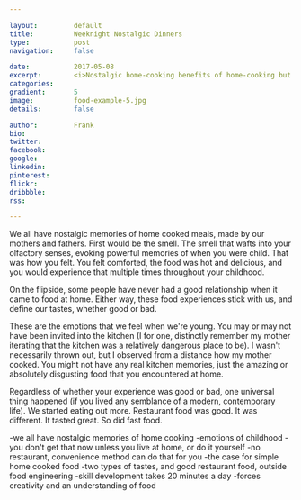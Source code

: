 ```yaml
---

layout:         default
title:          Weeknight Nostalgic Dinners
type:           post
navigation:     false

date:           2017-05-08
excerpt:        <i>Nostalgic home-cooking benefits of home-cooking but just can't get yourself to do it?</i>
categories:     
gradient:       5
image:          food-example-5.jpg
details:        false

author:         Frank
bio:            
twitter:        
facebook:       
google:         
linkedin:       
pinterest:      
flickr:         
dribbble:       
rss:    

---
```


We all have nostalgic memories of home cooked meals, made by our mothers and fathers. First would be the smell. The smell that wafts into your olfactory senses, evoking powerful memories of when you were child. That was how you felt. You felt comforted, the food was hot and delicious, and you would experience that multiple times throughout your childhood. 

On the flipside, some people have never had a good relationship when it came to food at home. Either way, these food experiences stick with us, and define our tastes, whether good or bad. 

These are the emotions that we feel when we're young. You may or may not have been invited into the kitchen (I for one, distinctly remember my mother iterating that the kitchen was a relatively dangerous place to be). I wasn't necessarily thrown out, but I observed from a distance how my mother cooked. You might not have any real kitchen memories, just the amazing or absolutely disgusting food that you encountered at home. 

Regardless of whether your experience was good or bad, one universal thing happened (if you lived any semblance of a modern, contemporary life). We started eating out more. Restaurant food was good. It was different. It tasted great. So did fast food. 

-we all have nostalgic memories of home cooking
-emotions of childhood
-you don't get that now unless you live at home, or do it yourself
-no restaurant, convenience method can do that for you
-the case for simple home cooked food
-two types of tastes, and good restaurant food, outside food engineering
-skill development takes 20 minutes a day
-forces creativity and an understanding of food